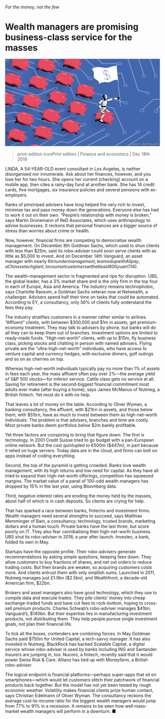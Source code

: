 ###### For the money, not the few

# Wealth managers are promising business-class service for the masses 

![image](images/20191221_fnd001.jpg) 

> print-edition iconPrint edition | Finance and economics | Dec 18th 2019 

LINDA, A 54-YEAR-OLD event consultant in Los Angeles, is neither disorganised nor innumerate. Ask about her finances, however, and you lose her for two hours. She opens her current (checking) account on a mobile app, then cites a rainy-day fund at another bank. She has 14 credit cards, five mortgages, six insurance policies and several pensions with ex-employers. 

Ranks of pinstriped advisers have long helped the very rich to invest, minimise tax and pass money down the generations. Everyone else has had to work it out on their own. “People’s relationship with money is broken,” says Martin Gronemann of ReD Associates, which uses anthropology to advise businesses. It reckons that personal finances are a bigger source of stress than worries about crime or health. 

Now, however, financial firms are competing to democratise wealth management. On December 8th Goldman Sachs, which used to shun clients with less than $25m, said its robo-adviser could soon serve clients with as little as $5,000 to invest. And on December 14th Vanguard, an asset manager with nearly $6trn under management, teamed up with Alipay, a Chinese tech giant, to counsel customers with at least 800 yuan ($114). 

The wealth-management sector is fragmented and ripe for disruption. UBS, the global leader, has a 3% market share and is the only firm in the top four in each of Europe, Asia and America. The industry remains technophobic, says Charlotte Ransom, a Goldman Sachs veteran now at Netwealth, a challenger. Advisers spend half their time on tasks that could be automated. According to EY, a consultancy, only 56% of clients fully understand the fees they pay. 

The industry stratifies customers in a manner rather similar to airlines. “Affluent” clients, with between $300,000 and $1m in assets, get premium-economy treatment. They may talk to advisers by phone, but banks will do all they can to keep them out of branches. Investment options are limited to ready-made funds. “High-net-worth” clients, with up to $15m, fly business class, picking stocks and chatting in person with named advisers. Flying private are the “ultra-high-net-worth” individuals, who have access to venture capital and currency hedges, with exclusive dinners, golf outings and so on as cherries on top. 

Whereas high-net-worth individuals typically pay no more than 1% of assets in fees each year, the mass affluent often pay over 2%—the average yield of S&P 500 stocks—for inferior service. Cattle class gets no service at all. Saving for retirement is the second-biggest financial commitment most adults ever make (after buying a home), says James McManus of Nutmeg, a British fintech. Yet most do it with no help. 

That leaves a lot of money on the table. According to Oliver Wyman, a banking consultancy, the affluent, with $21trn in assets, and those below them, with $51trn, have as much to invest between them as high-net-worth individuals. The problem is that advisers, branches and time are costly. Most private banks deem portfolios below $2m barely profitable. 

Yet three factors are conspiring to bring that figure down. The first is technology. In 2001 Credit Suisse tried to go budget with a pan-European online network. But the cost quintupled to €500m ($447m), in part because it relied on huge servers. Today data are in the cloud, and firms can bolt on apps instead of coding everything. 

Second, the top of the pyramid is getting crowded. Banks love wealth management, with its high returns and low need for capital. As they have all tried to expand their high-net-worth offerings, competition has squeezed margins. The market value of a panel of 100-odd wealth managers has dropped by 15% in the last year, using Bloomberg data. 

Third, negative interest rates are eroding the money held by the masses, about half of which is in cash deposits. So clients are crying for help. 

That has sparked a race between banks, fintechs and investment firms. Wealth managers need several strengths to succeed, says Matthias Memminger of Bain, a consultancy: technology, trusted brands, marketing dollars and a human touch. Private banks have the last three, but score poorly on IT. They also fear cannibalising their high-net-worth business. UBS shut its robo-adviser in 2018, a year after launch. Investec, a bank, folded its own in May. 

Startups have the opposite profile. Their robo-advisers generate recommendations by asking simple questions, keeping fees down. They allow customers to buy fractions of shares, and net out orders to reduce trading costs. But their brands are weaker, so acquiring customers costs more. And clients entrust them with only smallish sums. Launched in 2011, Nutmeg manages just £1.9bn ($2.5bn), and Wealthfront, a decade-old American firm, $22bn. 

Brokers and asset managers also have good technology, which they use to compile data and execute trades. They pile clients’ money into cheap exchange-traded funds and have cut fees to rock-bottom, hoping to cross-sell premium products. Charles Schwab’s robo-adviser manages $41bn; Vanguard’s, $140bn. But their expertise lies in manufacturing investment products, not distributing them. They help people pursue single investment goals, not plan their financial life. 

To tick all the boxes, contenders are combining forces. In May Goldman Sachs paid $750m for United Capital, a tech-savvy manager. It has also invested in Nutmeg. BlackRock has backed Scalable Capital, a digital service whose robo-adviser is used by banks including ING and Santander. Insurers are jumping in, too. Nucoro, a fintech, recently said that it would power Swiss Risk & Care. Allianz has tied up with Moneyfarm, a British robo-adviser. 

The logical endpoint is financial platforms—perhaps super-apps that sit on smartphones—which would let customers stitch their patchwork of financial products back together. But the model has not yet been tested by rough economic weather. Volatility makes financial clients prize human contact, says Christian Edelmann of Oliver Wyman. The consultancy reckons the average cost-to-income ratio for the biggest wealth managers would jump from 77% to 91% in a recession. It remains to be seen how well mass-market wealth managers will perform in a downturn. ■ 

